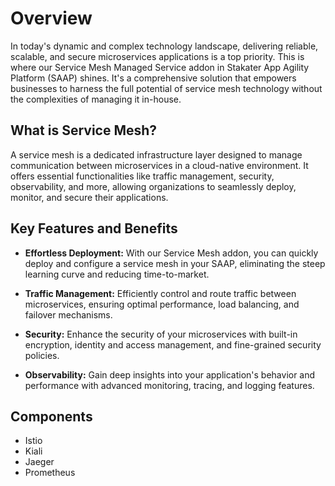# Overview

In today's dynamic and complex technology landscape, delivering reliable, scalable, and secure microservices applications is a top priority. This is where our Service Mesh Managed Service addon in Stakater App Agility Platform (SAAP) shines. It's a comprehensive solution that empowers businesses to harness the full potential of service mesh technology without the complexities of managing it in-house.

## What is Service Mesh?

A service mesh is a dedicated infrastructure layer designed to manage communication between microservices in a cloud-native environment. It offers essential functionalities like traffic management, security, observability, and more, allowing organizations to seamlessly deploy, monitor, and secure their applications.

## Key Features and Benefits

- **Effortless Deployment:** With our Service Mesh addon, you can quickly deploy and configure a service mesh in your SAAP, eliminating the steep learning curve and reducing time-to-market.

- **Traffic Management:** Efficiently control and route traffic between microservices, ensuring optimal performance, load balancing, and failover mechanisms.

- **Security:** Enhance the security of your microservices with built-in encryption, identity and access management, and fine-grained security policies.

- **Observability:** Gain deep insights into your application's behavior and performance with advanced monitoring, tracing, and logging features.

## Components

- Istio
- Kiali
- Jaeger
- Prometheus
